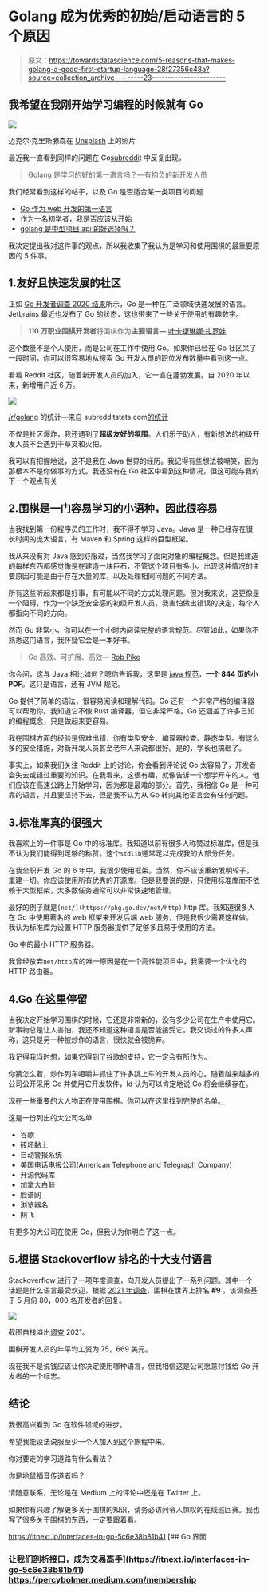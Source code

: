 # Golang 成为优秀的初始/启动语言的 5 个原因

> 原文：<https://towardsdatascience.com/5-reasons-that-makes-golang-a-good-first-startup-language-28f27356c48a?source=collection_archive---------23----------------------->

## 我希望在我刚开始学习编程的时候就有 Go

![](img/65b6b340c5e94cdd9b26663a0d25ea34.png)

迈克尔·克里斯滕森在 [Unsplash](https://unsplash.com/s/photos/yelling?utm_source=unsplash&utm_medium=referral&utm_content=creditCopyText) 上的照片

最近我一直看到同样的问题在 Go[subreddi](https://www.reddit.com/r/golang/)t 中反复出现。

> Golang 是学习的好的第一语言吗？—有抱负的新开发人员

我们经常看到这样的帖子，以及 Go 是否适合某一类项目的问题

*   [Go 作为 web 开发的第一语言](https://www.reddit.com/r/golang/comments/p0ex17/go_as_first_language_for_web_development/)
*   [作为一名初学者，我是否应该从](https://www.reddit.com/r/golang/comments/oxq8z9/as_a_beginner_would_it_be_better_for_me_to_start/)开始
*   [golang 是中型项目 api 的好选择吗？](https://www.reddit.com/r/golang/comments/o07u79/is_golang_good_choice_for_an_api_of_a_medium/)

我决定提出我对这件事的观点，所以我收集了我认为是学习和使用围棋的最重要原因的 5 件事。

## 1.友好且快速发展的社区

正如 [Go 开发者调查 2020 结果](https://blog.golang.org/survey2020-results)所示，Go 是一种在广泛领域快速发展的语言。Jetbrains 最近也发布了 Go 的状态，这也带来了一些关于使用的有趣数字。

> **110 万职业围棋开发者**将围棋作为**主要语言—** [叶卡捷琳娜·扎罗娃](https://blog.jetbrains.com/go/2021/02/03/the-state-of-go/)

这个数量不是个人使用，而是公司在工作中使用 Go。如果你已经在 Go 社区呆了一段时间，你可以很容易地从搜索 Go 开发人员的职位发布数量中看到这一点。

看看 Reddit 社区，随着新开发人员的加入，它一直在蓬勃发展。自 2020 年以来，新增用户近 6 万。

![](img/941f83d6cef6909d6f958811e1abf5f3.png)

[/r/golang](https://www.reddit.com/r/golang/) 的统计—来自 subredditstats.com[的统计](https://subredditstats.com/r/golang)

不仅是社区爆炸，我还遇到了**超级友好的氛围**。人们乐于助人，有新想法的初级开发人员不会遇到干草叉和火把。

我可以有把握地说，这不是我在 Java 世界的经历。我记得有些想法被嘲笑，因为那根本不是你做事的方式。我还没有在 Go 社区中看到这种情况，但这可能与我的下一个观点有关

## 2.围棋是一门容易学习的小语种，因此很容易

当我找到第一份程序员的工作时，我不得不学习 Java。Java 是一种已经存在很长时间的庞大语言，有 Maven 和 Spring 这样的巨型框架。

我从来没有对 Java 感到舒服过，当然我学习了面向对象的编程概念。但是我建造的每样东西都感觉像是在建造一块巨石，不管这个项目有多小。出现这种情况的主要原因可能是由于存在大量的库，以及处理相同问题的不同方法。

所有这些听起来都是好事，有可能以不同的方式处理问题。但对我来说，这更像是一个阻碍，作为一个缺乏安全感的初级开发人员，我害怕做出错误的决定，每个人都指向不同的方向。

然而 Go 非常小，你可以在一个小时内阅读完整的语言规范。尽管如此，如果你不熟悉这门语言，我怀疑它会是一本好书。

> Go 高效、可扩展、高效— [Rob Pike](https://talks.golang.org/2012/splash.article)

你会问，这与 Java 相比如何？嗯你告诉我，这里是 [java 规范](https://docs.oracle.com/javase/specs/jls/se16/jls16.pdf)，**一个 844 页的小 PDF**。这只是语言，还有 JVM 规范。

Go 提供了简单的语法，很容易阅读和理解代码。Go 还有一个非常严格的编译器可以帮助你。我知道它不像 Rust 编译器，但它非常严格。Go 还涵盖了许多已知的编程概念，只是做起来更容易。

我在围棋方面的经验是很难出错，你有类型安全、编译器检查、静态类型。有这么多的安全措施，对新开发人员甚至老年人来说都很好。是的，学长也搞砸了。

事实上，如果我们关注 Reddit 上的讨论，你会看到评论说 Go 太容易了，开发者会失去或错过重要的知识。在我看来，这很有趣，就像告诉一个想学开车的人，他们应该在高速公路上开始学习，因为那是最难的部分。首先，我相信 Go 是一种可靠的语言，并且要坚持下去，但是我不认为从 Go 转向其他语言会有任何问题。

## 3.标准库真的很强大

我喜欢上的一件事是 Go 中的标准库。我知道以前有很多人称赞过标准库，但是我不认为我们能得到足够的称赞。这个`stdlib`通常足以完成我的大部分任务。

在我全职开发 Go 的 6 年中，我很少使用框架。当然，你不应该重新发明轮子，重建一切。你应该使用所有优秀的开源库。但是我要说的是，只使用标准库而不依赖于大型框架，大多数任务通常可以非常快速地管理。

最好的例子就是`[net/](https://pkg.go.dev/net/http)` http 库。我知道很多人在 Go 中使用著名的 web 框架来开发后端 web 服务，但是我很少需要这样做。我认为标准库为设置 HTTP 服务器提供了足够多且易于使用的方法。

Go 中的最小 HTTP 服务器。

我曾经放弃`net/http`库的唯一原因是在一个高性能项目中，我需要一个优化的 HTTP 路由器。

## 4.Go 在这里停留

当我决定开始学习围棋的时候，它还是非常新的，没有多少公司在生产中使用它。新事物总是让人害怕，我还不知道这种语言是否能接受它。我交谈过的许多人声称，这只是另一种被炒作的语言，很快就会被抛弃。

我记得我当时想，如果它得到了谷歌的支持，它一定会有所作为。

你猜怎么着，炒作列车咀嚼并抓住了许多跳上车的开发人员的心。随着越来越多的公司公开采用 Go 并使用它开发软件，Id 认为可以肯定地说 Go 将会继续存在。

现在一些重要的大人物正在使用围棋。你可以在这里找到完整的名单[。](https://github.com/golang/go/wiki/GoUsers)

这是一份列出的大公司名单

*   谷歌
*   砖坯黏土
*   自动警报系统
*   美国电话电报公司(American Telephone and Telegraph Company)
*   开源代码库
*   加拿大白鲑
*   脸谱网
*   浏览器名
*   网飞

有更多的大公司在使用 Go，但我认为你明白了这一点。

## 5.根据 Stackoverflow 排名的十大支付语言

Stackoverflow 进行了一项年度调查，向开发人员提出了一系列问题。其中一个话题是什么语言最受欢迎，根据 [2021 年调查](https://insights.stackoverflow.com/survey/2021#section-top-paying-technologies-top-paying-technologies)，围棋在世界上排名 **#9** 。该调查基于 5 月份 80，000 名开发者的回复。

![](img/1633834ab56be9a0f31b9d207b5d7380.png)

截图自栈溢出[调查](https://insights.stackoverflow.com/survey/2021#section-top-paying-technologies-top-paying-technologies) 2021。

围棋开发人员的年平均工资为 75，669 美元。

现在我不是说钱应该让你决定使用哪种语言，但我相信这是公司愿意付钱给 Go 开发者的一个标志。

## 结论

我很高兴看到 Go 在软件领域的进步。

希望我能设法说服至少一个人加入到这个旅程中来。

你对要走的学习道路有什么看法？

你是地鼠福音传道者吗？

请随意联系，无论是在 Medium 上的评论中还是在 Twitter 上。

如果你有兴趣了解更多关于围棋的知识，请务必访问令人惊叹的在线巡回赛。我也写了很多关于围棋的东西，一定要跟着看。

<https://itnext.io/interfaces-in-go-5c6e38b81b41> [## Go 界面

### 让我们剖析接口，成为交易高手](https://itnext.io/interfaces-in-go-5c6e38b81b41) <https://percybolmer.medium.com/membership> 